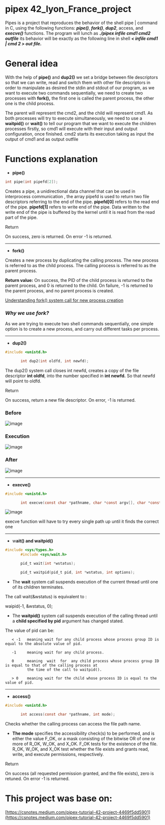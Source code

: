 # pipex 42_lyon_France_project
Pipes is a project that reproduces the behavior of the shell pipe | command in C, using the following functions: ***pipe()***, ***fork()***, ***dup2***, access, and ***execve()*** functions. The program will lunch as ***./pipex infile cmd1 cmd2 outfile*** its behavior will be exactly as the following line in shell ***< infile cmd1 | cmd 2 > out file.***

# General idea

With the help of **pipe()** and **dup2()** we set a bridge between file descriptors so that we can write, read and switch them with other file descriptors in order to manipulate as desired the stdin and stdout of our program, as we want to execute two commands sequentially, we need to create two processes with **fork(),** the first one is called the parent process, the other one is the child process.

The parent will represent the cmd2, and the child will represent cmd1. As both processes will try to execute simultaneously, we need to use a **waitpid()** or **wait()** to tell our program that we want to execute the children processes firstly, so cmd1 will execute with their input and output configuration, once finished. cmd2 starts its execution taking as input the output of cmd1 and as output outfile 

# Functions explanation

- **pipe()**

```c
int pipe(int pipefd[2]);
```

Creates a pipe, a unidirectional data channel that can be used in interprocess communication , the array pipefd is used to return two file descriptors referring to the end of the pipe. **pipefd[0]** refers to the read end of the pipe. **pipefd[1]** refers to write end of the pipe. Data written to the write end of the pipe is buffered by the kernel until it is read from the read part of the pipe. 

Return

On success, zero is returned. On error -1 is returned.

---

- **fork()**

Creates a new process by duplicating the calling process. The new process is referred to as the child process. The calling process is referred to as the parent process.

**Return value:** On success, the PID of the child process is returned to the parent process, and 0 is returned to the child. On failure, -1 is returned to the parent process, and no parent process is created. 

[Understanding fork() system call for new process creation](https://www.youtube.com/watch?v=PwxTbksJ2fo)

### *Why we use fork?*

As we are trying to execute two shell commands sequentially, one simple option is to create a new process, and carry out different tasks per process.  

---

- **dup2()**

```c
#include <unistd.h>

       int dup2(int oldfd, int newfd);
```

The dup2() system call closes int newfd, creates a copy of the file descriptor **int oldfd**, into the number specified in **int newfd.**  So that newfd will point to oldfd.

Return

On success, return a new file descriptor. On error, -1 is returned.

### Before

![image](https://user-images.githubusercontent.com/53409722/159450342-9eb86431-c1e0-4f67-b73d-c30849d2ebdd.png)

### Execution

![image](https://user-images.githubusercontent.com/53409722/159450399-b6676241-9fb3-4bab-85f3-a1a2e5fe610c.png)

### After

![image](https://user-images.githubusercontent.com/53409722/159450486-1ff505f5-d104-4d31-83ab-76b92fc9419d.png)

---

- **execve()**

```c
#include <unistd.h>

       int execve(const char *pathname, char *const argv[], char *const envp[]);
```

![image](https://user-images.githubusercontent.com/53409722/159450912-3963c697-9b51-46ec-b757-0231304e572c.png)

execve function will have to try every single path up until it finds the correct one

---

- w**ait() and waitpid()**

```c
#include <sys/types.h>
       #include <sys/wait.h>

       pid_t wait(int *wstatus);

       pid_t waitpid(pid_t pid, int *wstatus, int options);
```

- The **wait** system call suspends execution of the current thread until one of its children terminates.

The call wait(&wstatus) is equivalent to :

waipid(-1, &wstatus, 0);

- The **waitpid()** system call suspends execution of the calling thread until a **child specified by pid** argument has changed stated.

The value of pid can be:

```
   < -1   meaning wait for any child process whose process group ID is equal to the absolute value of pid.

   -1     meaning wait for any child process.

   0      meaning  wait  for  any child process whose process group ID is equal to that of the calling process at
          the time of the call to waitpid().

   > 0    meaning wait for the child whose process ID is equal to the value of pid.

```

---

- **access()**

```c
#include <unistd.h>

       int access(const char *pathname, int mode);
```

Checks whether the calling process can access the file path name.

- **The mode** specifies the accessibility check(s) to be performed, and is either the value F_OK, or  a  mask  consisting  of  the bitwise OR of one or more of R_OK, W_OK, and X_OK.  F_OK tests for the existence of the file.
R_OK, W_OK, and X_OK test whether the file exists and grants read, write,  and  execute  permissions,  respectively.

Return

On success (all requested permission granted, and the file exists), zero is retuned. On error -1 is returned.

# This project was base on:

[https://csnotes.medium.com/pipex-tutorial-42-project-4469f5dd5901](https://csnotes.medium.com/pipex-tutorial-42-project-4469f5dd5901)
